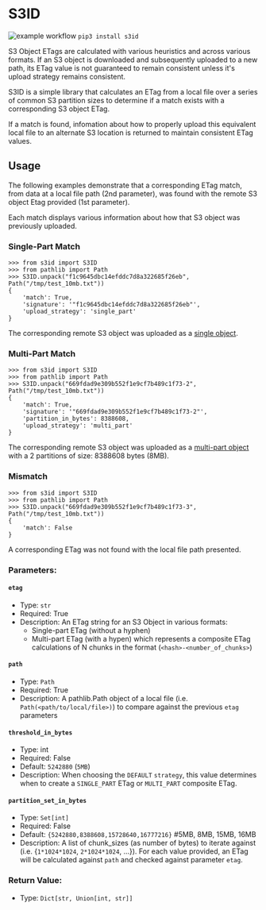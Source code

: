 # S3ID

![example workflow](https://github.com/DataDog/s3id/actions/workflows/python-package.yml/badge.svg)
`pip3 install s3id`

S3 Object ETags are calculated with various heuristics and across various formats.  If an S3 object is downloaded and subsequently uploaded to a new path, its ETag value is not guaranteed to remain consistent unless it's upload strategy remains consistent.

S3ID is a simple library that calculates an ETag from a local file over a series of common S3 partition sizes to determine if a match exists with a corresponding S3 object ETag.

If a match is found, infomation about how to properly upload this equivalent local file to an alternate S3 location is returned to maintain consistent ETag values.

## Usage

The following examples demonstrate that a corresponding ETag match, from data at a local file path (2nd parameter), was found with the remote S3 object Etag provided (1st parameter).

Each match displays various information about how that S3 object was previously uploaded.

### Single-Part Match
```
>>> from s3id import S3ID
>>> from pathlib import Path
>>> S3ID.unpack("f1c9645dbc14efddc7d8a322685f26eb", Path("/tmp/test_10mb.txt"))
{
	'match': True, 
	'signature': '"f1c9645dbc14efddc7d8a322685f26eb"',
	'upload_strategy': 'single_part'
}
```

The corresponding remote S3 object was uploaded as a [single object](https://boto3.amazonaws.com/v1/documentation/api/latest/reference/services/s3.html#S3.Client.upload_file).

### Multi-Part Match
```
>>> from s3id import S3ID
>>> from pathlib import Path
>>> S3ID.unpack("669fdad9e309b552f1e9cf7b489c1f73-2", Path("/tmp/test_10mb.txt"))
{
	'match': True, 
	'signature': '"669fdad9e309b552f1e9cf7b489c1f73-2"',
	'partition_in_bytes': 8388608,
	'upload_strategy': 'multi_part'
}
```

The corresponding remote S3 object was uploaded as a [multi-part object](https://boto3.amazonaws.com/v1/documentation/api/latest/reference/services/s3.html#S3.Client.create_multipart_upload) with a 2 partitions of size: 8388608 bytes (8MB).

### Mismatch
```
>>> from s3id import S3ID
>>> from pathlib import Path
>>> S3ID.unpack("669fdad9e309b552f1e9cf7b489c1f73-3", Path("/tmp/test_10mb.txt"))
{
	'match': False
}
```

A corresponding ETag was not found with the local file path presented.

### Parameters:

#### `etag`
- Type: `str`
- Required: True
- Description: An ETag string for an S3 Object in various formats:
	- Single-part ETag (without a hyphen)
	- Multi-part ETag (with a hypen) which represents a composite ETag calculations of N chunks in the format (`<hash>-<number_of_chunks>`) 

#### `path`
- Type: `Path`
- Required: True
- Description: A pathlib.Path object of a local file (i.e. `Path(<path/to/local/file>)`) to compare against the previous `etag` parameters

#### `threshold_in_bytes`
- Type: int
- Required: False
- Default: `5242880` (`5MB`)
- Description: When choosing the `DEFAULT` `strategy`, this value determines when to create a `SINGLE_PART` ETag or `MULTI_PART` composite ETag.

#### `partition_set_in_bytes`
- Type: `Set[int]`
- Required: False
- Default: `{5242880,8388608,15728640,16777216}` #5MB, 8MB, 15MB, 16MB
- Description: A list of chunk_sizes (as number of bytes) to iterate against (i.e. {`1*1024*1024`, `2*1024*1024`, ...}).  For each value provided, an ETag will be calculated against `path` and checked against parameter `etag`.

### Return Value:
- Type: `Dict[str, Union[int, str]]`
